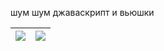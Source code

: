 шум шум джаваскрипт и вьюшки

| <img src="https://github-readme-stats.vercel.app/api?username=GeorgeBlackbird&theme=bear&show_icons=true&hide_border=true&count_private=true&locale=en"> | <img src="https://github-readme-stats.vercel.app/api/top-langs/?username=GeorgeBlackbird&layout=compact&theme=bear&hide_border=true" /> |
|---|---|
